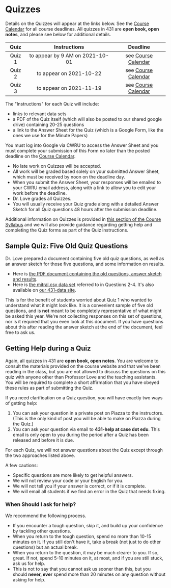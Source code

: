# Quizzes

Details on the Quizzes will appear at the links below. See the [Course Calendar](https://thomaselove.github.io/431/calendar.html) for all course deadlines. All quizzes in 431 are **open book, open notes**, and please see below for additional details.

Quiz | Instructions | Deadline
:---: | :---: | :---:
Quiz 1 | to appear by 9 AM on 2021-10-01 | see [Course Calendar](https://thomaselove.github.io/431/calendar.html)
Quiz 2 | to appear on 2021-10-22 | see [Course Calendar](https://thomaselove.github.io/431/calendar.html)
Quiz 3 | to appear on 2021-11-19 | see [Course Calendar](https://thomaselove.github.io/431/calendar.html)

The "Instructions" for each Quiz will include:

- links to relevant data sets
- a PDF of the Quiz itself (which will also be posted to our shared google drive) containing 20-25 questions
- a link to the Answer Sheet for the Quiz (which is a Google Form, like the ones we use for the Minute Papers)

You must log into Google via CWRU to access the Answer Sheet and you must complete your submission of this Form no later than the posted deadline on the [Course Calendar](https://thomaselove.github.io/431/calendar.html). 

- No late work on Quizzes will be accepted. 
- All work will be graded based solely on your submitted Answer Sheet, which must be received by noon on the deadline day.
- When you submit the Answer Sheet, your responses will be emailed to your CWRU email address, along with a link to allow you to edit your work before the deadline.
- Dr. Love grades all Quizzes. 
- You will usually receive your Quiz grade along with a detailed Answer Sketch for all Quiz questions 48 hours after the submission deadline.

Additional information on Quizzes is provided in [this section of the Course Syllabus](https://thomaselove.github.io/431-2021-syllabus/deliverables-assignments.html#quizzes) and we will also provide guidance regarding getting help and completing the Quiz forms as part of the Quiz instructions.

## Sample Quiz: Five Old Quiz Questions

Dr. Love prepared a document containing five old quiz questions, as well as an answer sketch for those five questions, and some information on results. 

- Here is [the PDF document containing the old questions, answer sketch and results](https://github.com/THOMASELOVE/431-2021/blob/main/quizzes/quiz_sample/five-old-quiz-questions.pdf).
- Here is [the mitral.csv data set](https://raw.githubusercontent.com/THOMASELOVE/431-2021/main/quizzes/quiz_sample/data/mitral.csv) referred to in Questions 2-4. It's also available on [our 431-data site](https://github.com/THOMASELOVE/431-data).

This is for the benefit of students worried about Quiz 1 who wanted to understand what it might look like. It is a convenient sample of five old questions, and is **not** meant to be completely representative of what might be asked this year. We're not collecting responses on this set of questions, nor is it required that you even look at this document. If you have questions about this after reading the answer sketch at the end of the document, feel free to ask us.

## Getting Help during a Quiz

Again, all quizzes in 431 are **open book, open notes**. You are welcome to consult the materials provided on the course website and that we've been reading in the class, but you are not allowed to discuss the questions on this quiz with anyone other than Professor Love and the teaching assistants. You will be required to complete a short affirmation that you have obeyed these rules as part of submitting the Quiz.

If you need clarification on a Quiz question, you will have exactly two ways of getting help:

1. You can ask your question in a private post on Piazza to the instructors. (This is the only kind of post you will be able to make on Piazza during the Quiz.)
2. You can ask your question via email to **431-help at case dot edu**. This email is only open to you during the period after a Quiz has been released and before it is due.

For each Quiz, we will not answer questions about the Quiz except through the two approaches listed above. 

A few cautions:

- Specific questions are more likely to get helpful answers.
- We will not review your code or your English for you.
- We will not tell you if your answer is correct, or if it is complete.
- We will email all students if we find an error in the Quiz that needs fixing.

### When Should I ask for help?

We recommend the following process.

- If you encounter a tough question, skip it, and build up your confidence by tackling other questions.
- When you return to the tough question, spend no more than 10-15 minutes on it.
If you still don't have it, take a break (not just to do other questions) but an actual break.
- When you return to the question, it may be much clearer to you. If so, great. If not, spend 5-10 minutes on it, at most, and if you are still stuck, ask us for help.
- This is not to say that you cannot ask us sooner than this, but you should **never, ever** spend more than 20 minutes on any question without asking for help. 
